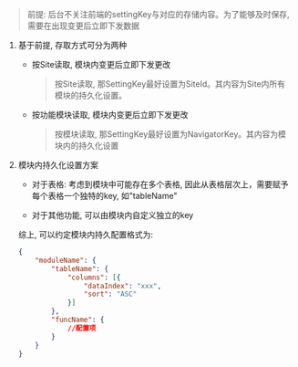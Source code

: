 > 前提: 后台不关注前端的settingKey与对应的存储内容。为了能够及时保存, 需要在出现变更后立即下发数据

1. 基于前提, 存取方式可分为两种
    * 按Site读取, 模块内变更后立即下发更改
        > 按Site读取, 那SettingKey最好设置为SiteId。其内容为Site内所有模块的持久化设置。

    * 按功能模块读取, 模块内变更后立即下发更改
        > 按模块读取, 那SettingKey最好设置为NavigatorKey。其内容为模块内的持久化设置

2. 模块内持久化设置方案
    * 对于表格: 考虑到模块中可能存在多个表格, 因此从表格层次上，需要赋予每个表格一个独特的key, 如"tableName"

    * 对于其他功能, 可以由模块内自定义独立的key

    综上, 可以约定模块内持久配置格式为:
    ```JSON
    {
        "moduleName": {
            "tableName": {
                "columns": [{
                    "dataIndex": "xxx",
                    "sort": "ASC"
                }]
            },
            "funcName": {
                //配置项
            }
        }
    }
    ```